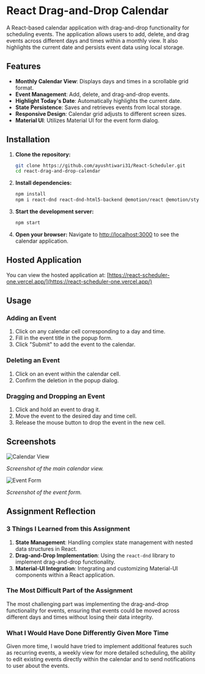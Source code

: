 # React Drag-and-Drop Calendar

A React-based calendar application with drag-and-drop functionality for scheduling events. The application allows users to add, delete, and drag events across different days and times within a monthly view. It also highlights the current date and persists event data using local storage.

## Features

- **Monthly Calendar View**: Displays days and times in a scrollable grid format.
- **Event Management**: Add, delete, and drag-and-drop events.
- **Highlight Today's Date**: Automatically highlights the current date.
- **State Persistence**: Saves and retrieves events from local storage.
- **Responsive Design**: Calendar grid adjusts to different screen sizes.
- **Material UI**: Utilizes Material UI for the event form dialog.

## Installation

1. **Clone the repository:**
   ```bash
   git clone https://github.com/ayushtiwari31/React-Scheduler.git
   cd react-drag-and-drop-calendar


2. **Install dependencies:**

    ```bash
    npm install
    npm i react-dnd react-dnd-html5-backend @emotion/react @emotion/styled @mui/material
    ```

3. **Start the development server:**

    ```bash
    npm start
    ```

4. **Open your browser:**
    Navigate to [http://localhost:3000](http://localhost:3000) to see the calendar application.


## Hosted Application

You can view the hosted application at: [https://react-scheduler-one.vercel.app/](https://react-scheduler-one.vercel.app/)


## Usage

### Adding an Event

1. Click on any calendar cell corresponding to a day and time.
2. Fill in the event title in the popup form.
3. Click "Submit" to add the event to the calendar.

### Deleting an Event

1. Click on an event within the calendar cell.
2. Confirm the deletion in the popup dialog.

### Dragging and Dropping an Event

1. Click and hold an event to drag it.
2. Move the event to the desired day and time cell.
3. Release the mouse button to drop the event in the new cell.




## Screenshots

![Calendar View](screenshots/calendar.png)

*Screenshot of the main calendar view.*


![Event Form](screenshots/form.png)

*Screenshot of the event form.*


## Assignment Reflection

### 3 Things I Learned from this Assignment

1. **State Management**: Handling complex state management with nested data structures in React.
2. **Drag-and-Drop Implementation**: Using the `react-dnd` library to implement drag-and-drop functionality.
3. **Material-UI Integration**: Integrating and customizing Material-UI components within a React application.

### The Most Difficult Part of the Assignment

The most challenging part was implementing the drag-and-drop functionality for events, ensuring that events could be moved across different days and times without losing their data integrity.

### What I Would Have Done Differently Given More Time

Given more time, I would have tried to implement additional features such as recurring events, a weekly view for more detailed scheduling, the ability to edit existing events directly within the calendar and to send notifications to user about the events.